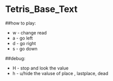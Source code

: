 # Tetris_Base_Text

##how to play:
* w - change read
* a - go left
* d - go right
* s - go down

##debug:
* H - stop and look the value
* h - u/hide the valuse of place , lastplace, dead